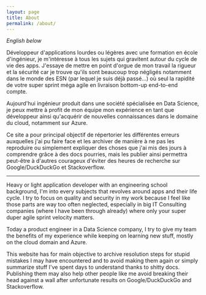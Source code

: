 ```yaml
---
layout: page
title: About
permalink: /about/
---
```


_English below_

Développeur d'applications lourdes ou légères avec une formation en école d'ingénieur, je m'intéresse à tous les sujets
qui gravitent autour du cycle de vie des apps. J'essaye de mettre en point d'orgue de mon travail
la rigueur et la sécurité car je trouve qu'ils sont beaucoup trop négligés notamment dans le monde des ESN
(par lequel je suis déjà passé...) où seul la rapidité de votre super sprint méga agile en livraison
bottom-up end-to-end compte. 

Aujourd'hui ingénieur produit dans une société spécialisée en Data Science, je peux mettre à profit de mon équipe
mon expérience en tant que développeur ainsi qu'acquérir de nouvelles connaissances dans le domaine du cloud, notamment sur Azure.

Ce site a pour principal objectif de répertorier les différentes erreurs auxquelles j'ai pu faire face et les archiver de manière à ne pas les
reproduire ou simplement expliquer des choses que j'ai mis des jours à comprendre grâce à des docs pourries, mais les publier ainsi permettra peut-être à d'autres courageux d'éviter des heures de recherche sur Google/DuckDuckGo et Stackoverflow.

______

Heavy or light application developer with an engineering school background, I'm into every subjects
that revolves around apps and their life cycle. I try to focus on quality and security in my work because I feel like 
those parts are way too often neglected, especially in big IT Consulting companies (where I have been through already) where only your
super duper agile sprint velocity matters.

Today a product engineer in a Data Science company, I try to give my team the benefits of my experience while keeping 
on learning new stuff, mostly on the cloud domain and Azure.

This website has for main objective to archive resolution steps for stupid mistakes I may have encountered and to avoid
making them again or simply summarize stuff I've spent days to understand thanks to shitty docs. Publishing them may also
help other people like me avoid breaking their head against a wall after unfortunate results on Google/DuckDuckGo and Stackoverflow.
